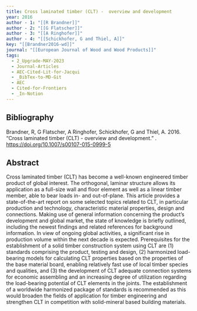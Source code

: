 ```yaml
---
title: Cross laminated timber (CLT) -  overview and development
year: 2016
author - 1: "[[R Brandner]]"
author - 2: "[[G Flatscher]]"
author - 3: "[[A Ringhofer]]"
author - 4: "[[Schickhofer, G and Thiel, A]]"
key: "[[Brandner2016-wd]]"
journal: "[[European Journal of Wood and Wood Products]]"
tags:
  - 2_Upgrade-MAY-2023
  - Journal-Articles
  - AEC-Cited-Lit-for-Jacqui
  - _BibTex-to-MD-Git
  - AEC
  - Cited-for-Frontiers
  - _In-Notion
---
```


## Bibliography
Brandner, R, G Flatscher, A Ringhofer, Schickhofer, G and Thiel, A. 2016. “Cross laminated timber (CLT) -  overview and development.” . https://doi.org/10.1007/s00107-015-0999-5

## Abstract
Cross laminated timber (CLT) has become a well-known engineered timber product of global interest. The orthogonal, laminar structure allows its application as a full-size wall and floor element as well as a linear timber member, able to bear loads in- and out-of-plane. This article provides a state-of-the-art report on some selected topics related to CLT, in particular production and technology, characteristic material properties, design and connections. Making use of general information concerning the product’s development and global market, the state of knowledge is briefly outlined, including the newest findings and related references for background information. In view of ongoing global activities, a significant rise in production volume within the next decade is expected. Prerequisites for the establishment of a solid timber construction system using CLT are (1) standards comprising the product, testing and design, (2) harmonized load-bearing models for calculating CLT properties based on the properties of the base material board, enabling relatively fast use of local timber species and qualities, and (3) the development of CLT adequate connection systems for economic assembling and an increasing degree of utilization regarding the load-bearing potential of CLT elements in the joints. The establishment of a worldwide harmonized package of standards is recommended as this would broaden the fields of application for timber engineering and strengthen CLT in competition with solid-mineral based building materials.